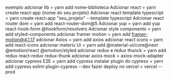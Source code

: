 exemplo adcionar lib = yarn add nome-biblioteca
Adcionar react = yarn create react-app {nome do seu projeto}
Adcionar react template typescript = yarn create react-app "seu_projeto" --template typescript
Adcionar react router dom = yarn add react-router-dom@5
Adcionar yup = yarn add yup react-hook-form @hookform/resolvers
Adcionar style components = yarn add styled-components
adcionar framer motion = yarn add framer-motion@4.1.17
adcionar Axios = yarn add axios
adcionar react icons = yarn add react-icons
adcionar materiu Ui = yarn add @material-ui/core@next @emotion/react @emotion/styled
adcionar redux e redux thunck = yarn add redux react-redux redux-thunk
adcionar axios mock = axios-mock-adapter
adcionar cypress E2E = yarn add cypress
instalar plugin do cypress = yarn add cypress eslint-plugin-cypress --dev
fazer deploy no vercel = vercel --prod
